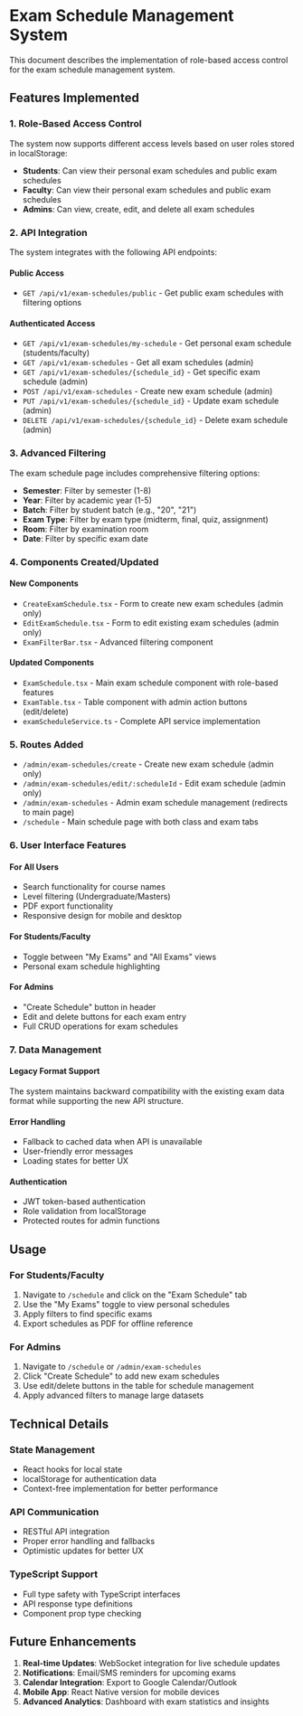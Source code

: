 # Exam Schedule Management System

This document describes the implementation of role-based access control for the exam schedule management system.

## Features Implemented

### 1. Role-Based Access Control

The system now supports different access levels based on user roles stored in localStorage:

- **Students**: Can view their personal exam schedules and public exam schedules
- **Faculty**: Can view their personal exam schedules and public exam schedules
- **Admins**: Can view, create, edit, and delete all exam schedules

### 2. API Integration

The system integrates with the following API endpoints:

#### Public Access

- `GET /api/v1/exam-schedules/public` - Get public exam schedules with filtering options

#### Authenticated Access

- `GET /api/v1/exam-schedules/my-schedule` - Get personal exam schedule (students/faculty)
- `GET /api/v1/exam-schedules` - Get all exam schedules (admin)
- `GET /api/v1/exam-schedules/{schedule_id}` - Get specific exam schedule (admin)
- `POST /api/v1/exam-schedules` - Create new exam schedule (admin)
- `PUT /api/v1/exam-schedules/{schedule_id}` - Update exam schedule (admin)
- `DELETE /api/v1/exam-schedules/{schedule_id}` - Delete exam schedule (admin)

### 3. Advanced Filtering

The exam schedule page includes comprehensive filtering options:

- **Semester**: Filter by semester (1-8)
- **Year**: Filter by academic year (1-5)
- **Batch**: Filter by student batch (e.g., "20", "21")
- **Exam Type**: Filter by exam type (midterm, final, quiz, assignment)
- **Room**: Filter by examination room
- **Date**: Filter by specific exam date

### 4. Components Created/Updated

#### New Components

- `CreateExamSchedule.tsx` - Form to create new exam schedules (admin only)
- `EditExamSchedule.tsx` - Form to edit existing exam schedules (admin only)
- `ExamFilterBar.tsx` - Advanced filtering component

#### Updated Components

- `ExamSchedule.tsx` - Main exam schedule component with role-based features
- `ExamTable.tsx` - Table component with admin action buttons (edit/delete)
- `examScheduleService.ts` - Complete API service implementation

### 5. Routes Added

- `/admin/exam-schedules/create` - Create new exam schedule (admin only)
- `/admin/exam-schedules/edit/:scheduleId` - Edit exam schedule (admin only)
- `/admin/exam-schedules` - Admin exam schedule management (redirects to main page)
- `/schedule` - Main schedule page with both class and exam tabs

### 6. User Interface Features

#### For All Users

- Search functionality for course names
- Level filtering (Undergraduate/Masters)
- PDF export functionality
- Responsive design for mobile and desktop

#### For Students/Faculty

- Toggle between "My Exams" and "All Exams" views
- Personal exam schedule highlighting

#### For Admins

- "Create Schedule" button in header
- Edit and delete buttons for each exam entry
- Full CRUD operations for exam schedules

### 7. Data Management

#### Legacy Format Support

The system maintains backward compatibility with the existing exam data format while supporting the new API structure.

#### Error Handling

- Fallback to cached data when API is unavailable
- User-friendly error messages
- Loading states for better UX

#### Authentication

- JWT token-based authentication
- Role validation from localStorage
- Protected routes for admin functions

## Usage

### For Students/Faculty

1. Navigate to `/schedule` and click on the "Exam Schedule" tab
2. Use the "My Exams" toggle to view personal schedules
3. Apply filters to find specific exams
4. Export schedules as PDF for offline reference

### For Admins

1. Navigate to `/schedule` or `/admin/exam-schedules`
2. Click "Create Schedule" to add new exam schedules
3. Use edit/delete buttons in the table for schedule management
4. Apply advanced filters to manage large datasets

## Technical Details

### State Management

- React hooks for local state
- localStorage for authentication data
- Context-free implementation for better performance

### API Communication

- RESTful API integration
- Proper error handling and fallbacks
- Optimistic updates for better UX

### TypeScript Support

- Full type safety with TypeScript interfaces
- API response type definitions
- Component prop type checking

## Future Enhancements

1. **Real-time Updates**: WebSocket integration for live schedule updates
2. **Notifications**: Email/SMS reminders for upcoming exams
3. **Calendar Integration**: Export to Google Calendar/Outlook
4. **Mobile App**: React Native version for mobile devices
5. **Advanced Analytics**: Dashboard with exam statistics and insights
